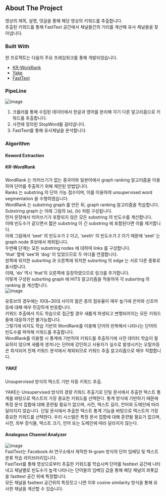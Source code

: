 <!-- ABOUT THE PROJECT -->
## About The Project
영상의 제목, 설명, 댓글을 통해 해당 영상의 키워드를 추출합니다.  
추출된 키워드를 통해 FastText 공간에서 채널들간의 거리를 계산해 유사 채널들을 찾아냅니다.  


### Built With
현 프로젝트는 다음의 주요 프레임워크를 통해 개발되었습니다.
* [KR-WorkRank](https://github.com/lovit/KR-WordRank)
* [Yake](https://github.com/LIAAD/yake)
* [FastText](https://github.com/facebookresearch/fastText)

### PipeLine
![image](https://13.125.91.162/swmaestro/muna-1/raw/master/images/NLP_pipeline.png)  
1. 크롤러를 통해 수집된 데이터에서 한글과 영어를 분리해 각기 다른 알고리즘으로 키워드를 추출합니다.
2. 사전에 정의된 StopWord를 걸러냅니다.
3. FastText를 통해 유사채널을 분석합니다.

### Algorithm
#### Keword Extraction
##### KR-WordRank
WordRank 는 띄어쓰기가 없는 중국어와 일본어에서 graph ranking 알고리즘을 이용하여 단어를 추출하기 위해 제안된 방법입니다.  
Ranks 는 substring 의 단어 가능 점수이며, 이를 이용하여 unsupervised word segmentation 을 수행하였습니다.  
WordRank 는 substring graph 를 만든 뒤, graph ranking 알고리즘을 학습합니다.  
Substring graph 는 아래 그림의 (a), (b) 처럼 구성됩니다.  
먼저 문장에서 띄어쓰기가 포함되지 않은 모든 substring 의 빈도수를 계산합니다.  
이때 빈도수가 같으면서 짧은 substring 이 긴 substring 에 포함된다면 이를 제거합니다.  
아래 그림에서 ‘seet’ 의 빈도수가 2 이고, ‘seeth’ 의 빈도수가 2 이기 때문에 ‘seet’ 는 graph node 후보에서 제외됩니다.  
두번째 단계는 모든 substring nodes 에 대하여 links 를 구성합니다.  
‘that’ 옆에 ‘see’와 ‘dog’ 이 있었으므로 두 마디를 연결합니다.  
왼쪽에 위치한 subsrting 과 오른쪽에 위치한 subsrting 의 edge 는 서로 다른 종류로 표시합니다.  
이때, ‘do’ 역시 ‘that’의 오른쪽에 등장하였으므로 링크를 추가합니다.  
이렇게 구성된 subsrting graph 에 HITS 알고리즘을 적용하여 각 subsrting 의 ranking 을 계산합니다.  
![image](https://13.125.91.162/swmaestro/muna-1/raw/master/images/graph_wordrank_algorithm.png)  

유튜브의 경우에는 10대~30대 사이의 젊은 층의 점유율이 매우 높기에 은어와 신조어등에 대해 매우 민감하게 반응합니다.  
키워드 추출에서 지도 학습으로 접근할 경우 새롭게 파생되고 변형되어지는 모든 키워드들에 대응하기란 불가능합니다.  
그렇기에 비지도 학습 기반의 WordRank를 이용해 단어의 반복해서 나타나는 단어의 빈도수를 파악해 키워드를 추출합니다.  
WordRank를 이용할 시 통계에 기반하여 키워드를 추출하기에 사전 데이터 학습이 필요하지 않으며 새롭게 생겨나는 단어에 강인하고 
사용자가 실수로 발생시키는 오탈자등은 희석되어 전체 키워드 분석에서 제외되므로 키워드 추출 알고리즘으로 매우 적합합니다.  
##### YAKE
Unsupervised 방식의 텍스트 기반 자동 키워드 추출.

YAKE는 Unsupervised 방식의 경량 키워드 추출기로
단일 문서에서 추출한 텍스트 통계를 바탕으로 텍스트의 가장 중요한 키워드를 선택한다.
통계 방식에 기반하기 때문에 특정 문석 집합에 대해 훈련될 필요가 없으며, 사전, 텍스트 길이, 언어와 도메인에 따라 달라지지 않습니다.
단일 문서에서 추출한 텍스트 통계 기능을 바탕으로 텍스트의 가장 중요한 키워드를 선택한다. 
우리 시스템은 특정 문서 집합에 대해 훈련될 필요가 없으며, 사전, 외부 장식물, 텍스트 크기, 언어 또는 도메인에 따라 달라지지 않는다. 
#### Analogous Channel Analyzer
![image](https://13.125.91.162/swmaestro/muna-1/raw/master/images/fasttext_vector_field.png)   
FastText는 Facebook AI 연구소에서 제작한 N-gram 방식의 단어 임베딩 및 텍스트 분류 학습 라이브러리입니다.  
FastText를 통해 영상으로부터 추출한 키워드를 학습시켜 단어를 fasttext 공간에 나타내고 채널별로 빈도수가 높게 나타나는
단어들의 임베딩 값을 통해 해당 채널의 좌푯값을 fasttext 공간 위에 특정합니다.  
모든 채널을 fasttext 공간위의 특정짓고 나면 이후 cosine similarity 방식을 통해 유사한 채널을 계산할 수 있습니다.